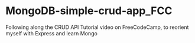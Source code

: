 # MongoDB-simple-crud-app_FCC
Following along the CRUD API Tutorial video on FreeCodeCamp, to reorient myself with Express and learn Mongo
